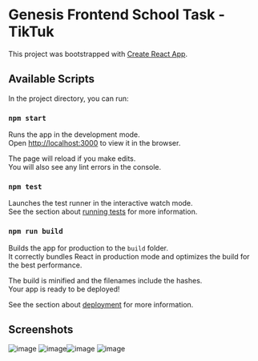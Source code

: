 # Genesis Frontend School Task - TikTuk

This project was bootstrapped with [Create React App](https://github.com/facebook/create-react-app).

## Available Scripts

In the project directory, you can run:

### `npm start`

Runs the app in the development mode.\
Open [http://localhost:3000](http://localhost:3000) to view it in the browser.

The page will reload if you make edits.\
You will also see any lint errors in the console.

### `npm test`

Launches the test runner in the interactive watch mode.\
See the section about [running tests](https://facebook.github.io/create-react-app/docs/running-tests) for more information.

### `npm run build`

Builds the app for production to the `build` folder.\
It correctly bundles React in production mode and optimizes the build for the best performance.

The build is minified and the filenames include the hashes.\
Your app is ready to be deployed!

See the section about [deployment](https://facebook.github.io/create-react-app/docs/deployment) for more information.

## Screenshots

![image](https://user-images.githubusercontent.com/54138100/152202443-d862f1ec-cb55-4c46-a9da-523c869f6272.png)
![image](https://user-images.githubusercontent.com/54138100/152202599-e3c10135-7d4e-4385-912d-20747ca753ff.png)![image](https://user-images.githubusercontent.com/54138100/152202443-d862f1ec-cb55-4c46-a9da-523c869f6272.png)
![image](https://user-images.githubusercontent.com/54138100/152202599-e3c10135-7d4e-4385-912d-20747ca753ff.png)
